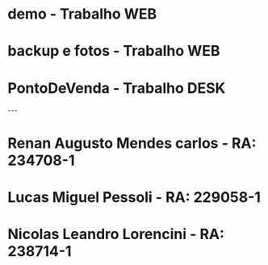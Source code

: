 <h1>demo - Trabalho WEB</h1>
<h1>backup e fotos - Trabalho WEB</h1>
<h1>PontoDeVenda - Trabalho DESK</h1>
---

<h1>Renan Augusto Mendes carlos - RA: 234708-1</h1>
<h1>Lucas Miguel Pessoli - RA: 229058-1</h1>
<h1>Nicolas Leandro Lorencini - RA: 238714-1</h1>
